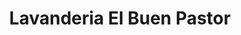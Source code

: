 ---
title: "Lavanderia El Buen Pastor"
url: /san-pedro-sula/lavanderia-el-buen-pastor/
shop: lavandería
---